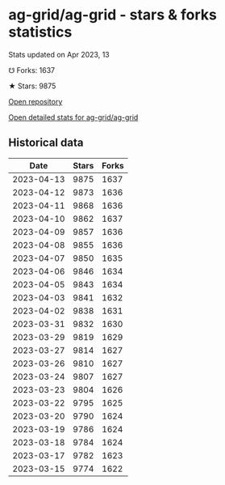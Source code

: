 # ag-grid/ag-grid - stars & forks statistics

Stats updated on Apr 2023, 13

☋ Forks: 1637

★ Stars: 9875

[Open repository](https://github.com/ag-grid/ag-grid)

[Open detailed stats for ag-grid/ag-grid](https://reviewgithub.com/rep/ag-grid/ag-grid)

## Historical data
| Date | Stars | Forks |
|------|-------|-------|
| 2023-04-13 | 9875 | 1637 | 
| 2023-04-12 | 9873 | 1636 | 
| 2023-04-11 | 9868 | 1636 | 
| 2023-04-10 | 9862 | 1637 | 
| 2023-04-09 | 9857 | 1636 | 
| 2023-04-08 | 9855 | 1636 | 
| 2023-04-07 | 9850 | 1635 | 
| 2023-04-06 | 9846 | 1634 | 
| 2023-04-05 | 9843 | 1634 | 
| 2023-04-03 | 9841 | 1632 | 
| 2023-04-02 | 9838 | 1631 | 
| 2023-03-31 | 9832 | 1630 | 
| 2023-03-29 | 9819 | 1629 | 
| 2023-03-27 | 9814 | 1627 | 
| 2023-03-26 | 9810 | 1627 | 
| 2023-03-24 | 9807 | 1627 | 
| 2023-03-23 | 9804 | 1626 | 
| 2023-03-22 | 9795 | 1625 | 
| 2023-03-20 | 9790 | 1624 | 
| 2023-03-19 | 9786 | 1624 | 
| 2023-03-18 | 9784 | 1624 | 
| 2023-03-17 | 9782 | 1623 | 
| 2023-03-15 | 9774 | 1622 | 

